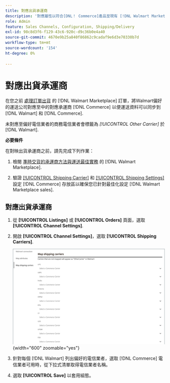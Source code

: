 ```yaml
---
title: 對應出貨承運商
description: '對應屬性以符合[DNL！ Commerce]產品至現有 [!DNL Walmart Marketplace] 列出及同步資料介於 [!DNL Channel Manager] 和 [!DNL Walmart].'
role: Admin
feature: Sales Channels, Configuration, Shipping/Delivery
exl-id: 98c8d3f6-f129-43c6-920c-d9c36b0e4a40
source-git-commit: 4670e9b25a840f86862c9cadaf9e6d3e70330b7d
workflow-type: tm+mt
source-wordcount: '154'
ht-degree: 0%

---
```



# 對應出貨承運商

在您之前 [處理訂單出貨](process-orders.md#ship-an-order) 的 [!DNL Walmart Marketplace] 訂單，將Walmart偏好的運送公司對應至中的對應承運商 [!DNL Commerce] 以便運送資料可以同步到 [!DNL Walmart] 和 [!DNL Commerce].

未對應至偏好電信業者的商務電信業者會標籤為 *[!UICONTROL Other Carrier]* 於 [!DNL Walmart].

**必要條件**

在對映出貨承運商之前，請先完成下列作業：

1. 檢閱 [準時交貨的承運商方法與運送最佳實務](https://sellerhelp.walmart.com/s/guide?article=000009473) 的 [!DNL Walmart Marketplace].

1. 驗證 [[!UICONTROL Shipping Carrier]](https://experienceleague.adobe.com/docs/commerce-admin/stores-sales/delivery/shipping-carriers/carriers.html) 和 [[!UICONTROL Shipping Settings]](https://experienceleague.adobe.com/docs/commerce-admin/config/sales/shipping-settings.html) 設定 [!DNL Commerce] 存放區以確保您已針對最佳化設定 [!DNL Walmart Marketplace sales].

## 對應出貨承運商

1. 從 **[!UICONTROL Listings]** 或 **[!UICONTROL Orders]** 頁面，選取 **[!UICONTROL Channel Settings]**.

1. 開啟 **[!UICONTROL Channel Settings]**，選取 **[!UICONTROL Shipping Carriers]**.

   ![對應出貨承運商](assets/map-shipping-carriers.png){width="600" zoomable="yes"}

1. 針對每個 [!DNL Walmart] 列出偏好的電信業者，選取 [!DNL Commerce] 電信業者可用時，從下拉式清單取得電信業者名稱。

1. 選取 **[!UICONTROL Save]** 以套用組態。

